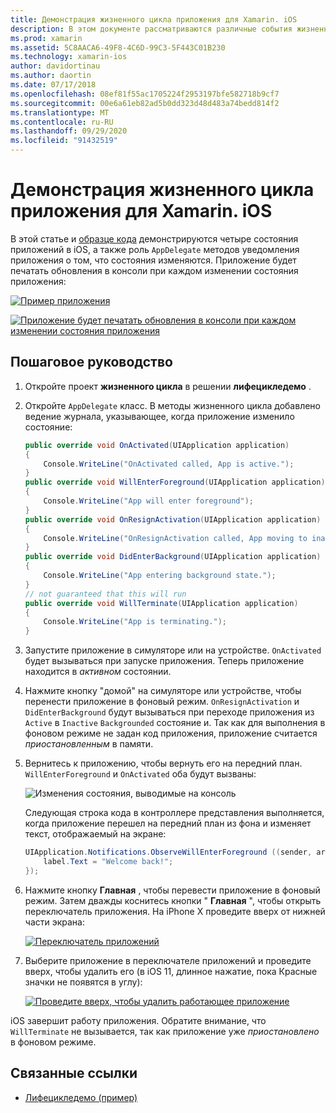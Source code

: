 ```yaml
---
title: Демонстрация жизненного цикла приложения для Xamarin. iOS
description: В этом документе рассматриваются различные события жизненного цикла, обрабатываемые делегатом приложения в приложении iOS, демонстрирующие, когда и как обрабатываются эти события.
ms.prod: xamarin
ms.assetid: 5C8AACA6-49F8-4C6D-99C3-5F443C01B230
ms.technology: xamarin-ios
author: davidortinau
ms.author: daortin
ms.date: 07/17/2018
ms.openlocfilehash: 08ef81f55ac1705224f2953197bfe582718b9cf7
ms.sourcegitcommit: 00e6a61eb82ad5b0dd323d48d483a74bedd814f2
ms.translationtype: MT
ms.contentlocale: ru-RU
ms.lasthandoff: 09/29/2020
ms.locfileid: "91432519"
---
```

# <a name="application-lifecycle-demo-for-xamarinios"></a>Демонстрация жизненного цикла приложения для Xamarin. iOS

В этой статье и [образце кода](/samples/xamarin/ios-samples/lifecycledemo) демонстрируются четыре состояния приложений в iOS, а также роль `AppDelegate` методов уведомления приложения о том, что состояния изменяются. Приложение будет печатать обновления в консоли при каждом изменении состояния приложения:

[![Пример приложения](application-lifecycle-demo-images/image3-sml.png)](application-lifecycle-demo-images/image3.png#lightbox)

[![Приложение будет печатать обновления в консоли при каждом изменении состояния приложения](application-lifecycle-demo-images/image4.png)](application-lifecycle-demo-images/image4.png#lightbox)

## <a name="walkthrough"></a>Пошаговое руководство

1. Откройте проект **жизненного цикла** в решении **лифецикледемо** .
1. Откройте `AppDelegate` класс. В методы жизненного цикла добавлено ведение журнала, указывающее, когда приложение изменило состояние:

    ```csharp
    public override void OnActivated(UIApplication application)
    {
        Console.WriteLine("OnActivated called, App is active.");
    }
    public override void WillEnterForeground(UIApplication application)
    {
        Console.WriteLine("App will enter foreground");
    }
    public override void OnResignActivation(UIApplication application)
    {
        Console.WriteLine("OnResignActivation called, App moving to inactive state.");
    }
    public override void DidEnterBackground(UIApplication application)
    {
        Console.WriteLine("App entering background state.");
    }
    // not guaranteed that this will run
    public override void WillTerminate(UIApplication application)
    {
        Console.WriteLine("App is terminating.");
    }
    ```

1. Запустите приложение в симуляторе или на устройстве. `OnActivated` будет вызываться при запуске приложения. Теперь приложение находится в _активном_ состоянии.
1. Нажмите кнопку "домой" на симуляторе или устройстве, чтобы перенести приложение в фоновый режим. `OnResignActivation` и `DidEnterBackground` будут вызываться при переходе приложения из `Active` в `Inactive` `Backgrounded` состояние и. Так как для выполнения в фоновом режиме не задан код приложения, приложение считается _приостановленным_ в памяти.
1. Вернитесь к приложению, чтобы вернуть его на передний план. `WillEnterForeground` и `OnActivated` оба будут вызваны:

    ![Изменения состояния, выводимые на консоль](application-lifecycle-demo-images/image4.png)

    Следующая строка кода в контроллере представления выполняется, когда приложение перешел на передний план из фона и изменяет текст, отображаемый на экране:

    ```csharp
    UIApplication.Notifications.ObserveWillEnterForeground ((sender, args) => {
        label.Text = "Welcome back!";
    });
    ```

1. Нажмите кнопку **Главная** , чтобы перевести приложение в фоновый режим. Затем дважды коснитесь кнопки " **Главная** ", чтобы открыть переключатель приложения. На iPhone X проведите вверх от нижней части экрана:

    [![Переключатель приложений](application-lifecycle-demo-images/app-switcher-sml.png "Переключатель приложений")](application-lifecycle-demo-images/app-switcher.png#lightbox)
  
1. Выберите приложение в переключателе приложений и проведите вверх, чтобы удалить его (в iOS 11, длинное нажатие, пока Красные значки не появятся в углу):

    [![Проведите вверх, чтобы удалить работающее приложение](application-lifecycle-demo-images/app-switcher-swipe-sml.png "Проведите вверх, чтобы удалить работающее приложение")](application-lifecycle-demo-images/app-switcher-swipe.png#lightbox)

iOS завершит работу приложения. Обратите внимание, что `WillTerminate` не вызывается, так как приложение уже _приостановлено_ в фоновом режиме.

## <a name="related-links"></a>Связанные ссылки

- [Лифецикледемо (пример)](/samples/xamarin/ios-samples/lifecycledemo)
